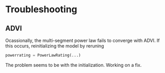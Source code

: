 # Troubleshooting
## ADVI
Ocassionally, the multi-segment power law fails to converge with ADVI.
If this occurs, reinitializing the model by reruning
```python
powerrating = PowerLawRating(...)
```

The problem seems to be with the initialization. Working on a fix.